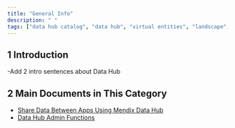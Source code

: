 ```yaml
---
title: "General Info"
description: " "
tags: ["data hub catalog", "data hub", "virtual entities", "landscape", "published odata service"]
---
```


## 1 Introduction

-Add 2 intro sentences about Data Hub

## 2 Main Documents in This Category

* [Share Data Between Apps Using Mendix Data Hub](share-data)
* [Data Hub Admin Functions](data-hub-admin-functions)
